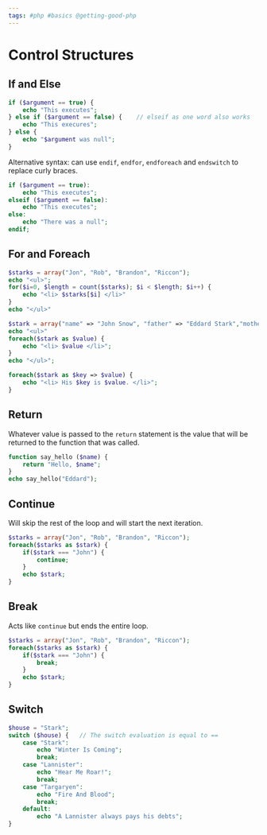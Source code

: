 ```yaml
---
tags: #php #basics @getting-good-php
---
```


# Control Structures

## If and Else

```php
if ($argument == true) {
    echo "This executes";
} else if ($argument == false) {    // elseif as one word also works
    echo "This execures";
} else {
    echo "$argument was null";
}
```

Alternative syntax: can use `endif`, `endfor`, `endforeach` and `endswitch` to replace curly braces.

```php
if ($argument == true):
    echo "This executes";
elseif ($argument == false):
    echo "This executes";
else:
    echo "There was a null";
endif;
```

## For and Foreach

```php
$starks = array("Jon", "Rob", "Brandon", "Riccon");
echo "<ul>";
for($i=0, $length = count($starks); $i < $length; $i++) {
    echo "<li> $starks[$i] </li>"
}
echo "</ul>"
```

```php
$stark = array("name" => "John Snow", "father" => "Eddard Stark","mother" => "Unknown");
echo "<ul>"
foreach($stark as $value) {
    echo "<li> $value </li>";
}
echo "</ul>";

foreach($stark as $key => $value) {
    echo "<li> His $key is $value. </li>";
}
```


## Return

Whatever value is passed to the `return` statement is the value that will be returned to the function that was called.

```php
function say_hello ($name) {
    return "Hello, $name";
}
echo say_hello("Eddard");
```

## Continue

Will skip the rest of the loop and will start the next iteration.

```php
$starks = array("Jon", "Rob", "Brandon", "Riccon");
foreach($starks as $stark) {
    if($stark === "John") {
        continue;
    }
    echo $stark;
}
```

## Break

Acts like `continue` but ends the entire loop.

```php
$starks = array("Jon", "Rob", "Brandon", "Riccon");
foreach($starks as $stark) {
    if($stark === "John") {
        break;
    }
    echo $stark;
}
```


## Switch

```php
$house = "Stark";
switch ($house) {   // The switch evaluation is equal to ==
    case "Stark":
        echo "Winter Is Coming";
        break;
    case "Lannister":
        echo "Hear Me Roar!";
        break;
    case "Targaryen":
        echo "Fire And Blood";
        break;
    default:
        echo "A Lannister always pays his debts";
}
```